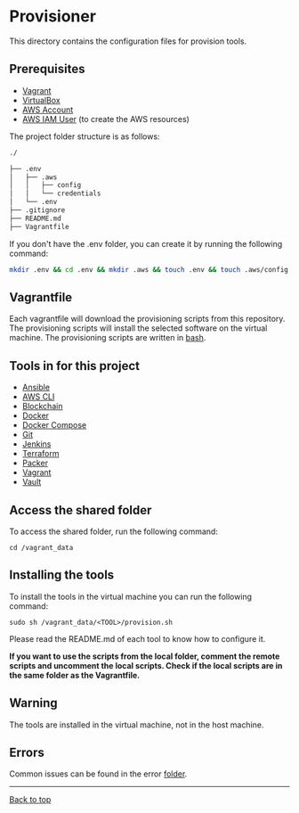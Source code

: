 # Provisioner

This directory contains the configuration files for provision tools.

## Prerequisites

- [Vagrant](https://www.vagrantup.com/)
- [VirtualBox](https://www.virtualbox.org/)
- [AWS Account](https://aws.amazon.com/)
- [AWS IAM User](https://docs.aws.amazon.com/IAM/latest/UserGuide/id_users.html) (to create the AWS resources)

The project folder structure is as follows:

~~~bash
./

├── .env
│   ├── .aws
│   │   ├── config
│   │   └── credentials
│   └── .env
├── .gitignore
├── README.md
├── Vagrantfile

~~~

If you don't have the .env folder, you can create it by running the following command:

~~~bash
mkdir .env && cd .env && mkdir .aws && touch .env && touch .aws/config && touch .aws/credentials
~~~

## Vagrantfile

Each vagrantfile will download the provisioning scripts from this repository. The provisioning scripts will install the selected software on the virtual machine. The provisioning scripts are written in [bash](https://www.gnu.org/software/bash/).

## Tools in for this project

- [Ansible](./Ansible/README.md)
- [AWS CLI](./AWS_CLI/README.md)
- [Blockchain](./Blockchain/README.md)
- [Docker](./Docker/README.md)
- [Docker Compose](./Docker/README.md)
- [Git](./Git/README.md)
- [Jenkins](./Jenkins/README.md)
- [Terraform](./Terraform/README.md)
- [Packer](./Packer/README.md)
- [Vagrant](./Vagrant/README.md)
- [Vault](./Vault/README.md)

## Access the shared folder

To access the shared folder, run the following command:

```cd /vagrant_data```

## Installing the tools

To install the tools in the virtual machine you can run the following command:

```sudo sh /vagrant_data/<TOOL>/provision.sh```

Please read the README.md of each tool to know how to configure it.

**If you want to use the scripts from the local folder, comment the remote scripts and uncomment the local scripts. Check if the local scripts are in the same folder as the Vagrantfile.**

## Warning

The tools are installed in the virtual machine, not in the host machine.

## Errors

Common issues can be found in the error [folder](./errors/README.md).

---

[Back to top](#provisioner)
